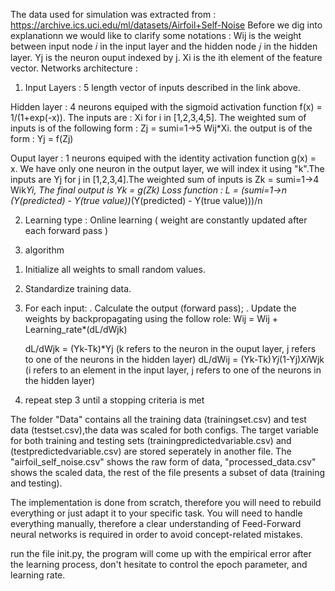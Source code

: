 The data used for simulation was extracted from : 
https://archive.ics.uci.edu/ml/datasets/Airfoil+Self-Noise
Before we dig into explanationn we would like to clarify some notations :
Wij is the weight between input node 𝑖 in the input layer and the hidden node 𝑗 in the hidden layer.
Yj is the neuron ouput indexed by j.
Xi is the ith element of the feature vector. 
Networks architecture : 

1) Input Layers : 5 length vector of inputs described in the link above.

Hidden layer : 4 neurons equiped with the sigmoid activation function f(x) = 1/(1+exp(-x)). The inputs are : Xi for i in [1,2,3,4,5]. The weighted sum of inputs is of the following form : Zj = sumi=1->5 Wij*Xi. the output is of the form : Yj = f(Zj)

Ouput layer : 1 neurons equiped with the identity activation function g(x) = x. We have only one neuron in the output layer, we will index it using "k".The inputs are Yj for j in [1,2,3,4].The weighted sum of inputs is Zk = sumi=1->4 Wik*Yi, The final output is Yk = g(Zk)
Loss function : L = (sumi=1->n (Y(predicted) - Y(true value))*(Y(predicted) - Y(true value)))/n

2) Learning type : Online learning ( weight are constantly updated after each forward pass )


3) algorithm 
1. Initialize all weights to small random values.
2. Standardize training data.
3. For each input:
 . Calculate the output (forward pass);
 . Update the weights by backpropagating using the follow role:
   Wij = Wij + Learning_rate*(dL/dWjk)

   dL/dWjk = (Yk-Tk)*Yj              (k refers to the neuron in the ouput layer, j refers to one of the neurons in the hidden layer)
   dL/dWij = (Yk-Tk)*Yj*(1-Yj)*Xi*Wjk              (i refers to an element in the input layer, j refers to one of the neurons in the hidden layer)
4) repeat step 3 until a stopping criteria is met


The folder "Data" contains all the training data (trainingset.csv) and test data (testset.csv),the data was scaled for both configs. The target variable for both training and testing sets (trainingpredictedvariable.csv) and (testpredictedvariable.csv) are stored seperately in another file. The "airfoil_self_noise.csv" shows the raw form of data, "processed_data.csv" shows the scaled data, the rest of the file presents a subset of data (training and testing). 

The implementation is done from scratch, therefore you will need to rebuild everything or just adapt it to your specific task. You will need to handle everything manually, therefore a clear understanding of Feed-Forward neural networks is required in order to avoid concept-related mistakes.



run the file init.py, the program will come up with the empirical error after the learning process, don't hesitate to control the epoch parameter, and learning rate.
